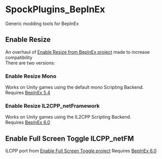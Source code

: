 # SpockPlugins_BepInEx
Generic modding tools for BepInEx

## Enable Resize
An overhaul of [Enable Resize from BepInEx project](https://github.com/BepInEx/BepInEx.Utility) made to increase compatibility<br>
There are two versions:

### Enable Resize Mono <br>
Works on Unity games using the default mono Scripting Backend. <br>
Requires [BepInEx 5.4](https://github.com/BepInEx/BepInEx/releases/tag/v5.4.21)

### Enable Resize IL2CPP_netFramework <br>
Works on Unity games using the IL2CPP Scripting Backend.<br>
Requires [BepInEx 6.0](https://github.com/BepInEx/BepInEx/releases/tag/v6.0.0-pre.1)

## Enable Full Screen Toggle ILCPP_netFM
ILCPP port from [Enable Full Screen Toggle project](https://github.com/BepInEx/BepInEx.Utility)
Requires [BepInEx 6.0](https://github.com/BepInEx/BepInEx/releases/tag/v6.0.0-pre.1)